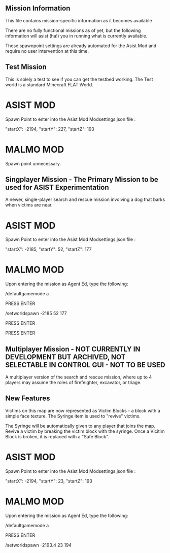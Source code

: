 ## Mission Information

This file contains mission-specific information as it becomes available

There are no fully functional missions as of yet, but the following information will asist (ha!) you in running what is currently available.

These spawnpoint settings are already automated for the Asist Mod and require no user intervention at this time.

## Test Mission 

This is solely a test to see if you can get the testbed working. The Test world is a standard Minecraft FLAT World.

# ASIST MOD

Spawn Point to enter into the Asist Mod Modsettings.json file : 

"startX": -2194,
"startY": 227,
"startZ": 193

# MALMO MOD

Spawn point unnecessary.

## Singplayer Mission - The Primary Mission to be used for ASIST Experimentation

A newer, single-player search and rescue mission involving a dog that barks when victims are near.

# ASIST MOD

Spawn Point to enter into the Asist Mod Modsettings.json file : 

"startX": -2185,
"startY": 52,
"startZ": 177

# MALMO MOD

Upon entering the mission as Agent Ed, type the following:

/defaultgamemode a

PRESS ENTER

/setworldspawn -2185 52 177

PRESS ENTER

PRESS ENTER

## Multiplayer Mission - NOT CURRENTLY IN DEVELOPMENT BUT ARCHIVED, NOT SELECTABLE IN CONTROL GUI - NOT TO BE USED

A multiplayer version of the search and rescue mission, where up to 4 players may assume the roles of firefeighter, excavator, or triage.

## New Features

Victims on this map are now represented as Victim Blocks - a block with a simple face texture. The Syringe item is used to "revive" victims.

The Syringe will be automatically given to any player that joins the map. Revive a victim by breaking the victim block with the syringe. Once a Vicitim Block is broken, it is replaced with a "Safe Block".

# ASIST MOD

Spawn Point to enter into the Asist Mod Modsettings.json file : 

"startX": -2194,
"startY": 23,
"startZ": 193

# MALMO MOD

Upon entering the mission as Agent Ed, type the following:

/defaultgamemode a

PRESS ENTER

/setworldspawn -2193.4 23 194